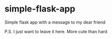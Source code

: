 # simple-flask-app
Simple flask app with a message to my dear friend

P.S. I just want to leave it here. More cute than hard